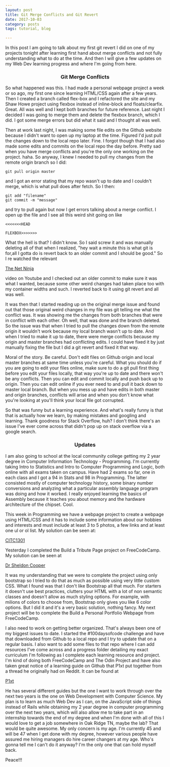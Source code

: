 ```yaml
---
layout: post
title: Git Merge Conflicts and Git Revert
date: 2017-10-03
category: posts
tags: tutorial, blog

---
```



In this post I am going to talk about my first git revert I did on one of my projects tonight after learning first hand about merge conflicts and not fully understanding what to do at the time. And then I will give a few updates on my Web Dev learning progress and where I'm going from here. 

<h3 align="center">Git Merge Conflicts</h3>

So what happened was this. I had made a personal webpage project a week or so ago, my first one since learning HTML/CSS again after a few years. Then I created a branch called flex-box and I refactored the site and my Shaw Howe project using flexbox instead of inline-block and floats/clearfix. Great. <!--more--> All was well and I kept both branches for future reference. Last night I decided I was going to merge them and delete the flexbox branch, which I did. I got some merge errors but did what it said and I thought all was well.

Then at work last night, I was making some file edits on the Github website because I didn't want to open up my laptop at the time. Figured I'd just pull the changes down to the local repo later. Fine. I forgot though that I had also made some edits and commits on the local repo the day before. Pretty sad when you have merge conflicts and you're the only one working on the project. haha. So anyway, I knew I needed to pull my changes from the remote origin branch so I did: 

```
git pull origin master

```

and I got an error stating that my repo wasn't up to date and I couldn't merge, which is what pull does after fetch. So I then:

```
git add "filename"
git commit -m "message"

```

and try to pull again but now I get errors talking about a merge conflict. I open up the file and I see all this weird shit going on like 

```
<<<<<<<HEAD

FLEXBOX>>>>>>>

```

What the hell is that? I didn't know. So I said screw it and was manually deleting all of that when I realized, "hey wait a minute this is what git is for,all I gotta do is revert back to an older commit and I should be good." So I re watched the relevant   

 <a href="https://youtu.be/RIYrfkZjWmA">The Net Ninja</a>   

video on Youtube and I checked out an older commit to make sure it was what I wanted, because some other weird changes had taken place too with my container widths and such. I reverted back to it using git revert and all was well. 

It was then that I started reading up on the original merge issue and found out that those original weird changes in my file was git telling me what the conflict was. It was showing me the changes from both branches that were in conflict with each other. Oh well, that was done and the branch deleted. So the issue was that when I tried to pull the changes down from the remote origin it wouldn't work because my local branch wasn't up to date. And when I tried to make it up to date, there were merge conflicts because my origin and master branches had conflicting edits. I could have fixed it by just manually fixing the file but I did a git revert and fixed it that way. 

Moral of the story. Be careful. Don't edit files on Github origin and local master branches at same time unless you're careful. What you should do if you are going to edit your files online, make sure to do a git pull first thing before you edit your files locally, that way you're up to date and there won't be any conflicts. Then you can edit and commit locally and push back up to origin. Then you can edit online if you ever need to and pull it back down to master local branch. But when you mess up and have edits in both master and origin branches, conflicts will arise and when you don't know what you're looking at you'll think your local file got corrupted. 


So that was funny but a learning experience. And what's really funny is that that is actually how we learn, by making mistakes and googling and learning. Thank goodness for Stack Overflow, huh? I don't think there's an issue I've ever come across that didn't pop up on stack overflow via a google search. 

<h3 align="center">Updates</h3>

I am also going to school at the local community college getting my 2 year degree in Computer Information Technology - Programming. I'm currently taking Intro to Statistics and Intro to Computer Programming and Logic, both online with all exams taken on campus. Have had 2 exams so far, one in each class and I got a 94 in Stats and 98 in Programming. The latter consisted mostly of computer technology history, some binary number conversions and analyzing what a particular assembly language program was doing and how it worked. I really enjoyed learning the basics of Assembly because it teaches you about memory and the hardware architecture of the chipset. Cool. 

This week in Programming we have a webpage project to create a webpage using HTML/CSS and it has to include some information about our hobbies and interests and must include at least 3 to 5 photos, a few links and at least one ul or ol list. My solution can be seen at:

<a href=
"https://bflatt72.github.io/projects/CITC1301">CITC1301</a>

Yesterday I completed the Build a Tribute Page project on FreeCodeCamp. My solution can be seen at   

 <a href="https://codepen.io/bflatt72/full/zEEoWB">Dr Sheldon Cooper</a>   

It was my understanding that we were to complete the project using only bootstrap so I tried to do that as much as possible using very little custom CSS. What I found was that I don't like Bootstrap all that much. For starters it doesn't use best practices, clutters your HTML with a lot of non semantic classes and doesn't allow as much styling options. For example, with milions of colors to choose from, Bootstrap only gives you like 6 color options. But I did it and it's a very basic solution, nothing fancy. My next project will be to complete the Build a Personal Portfolio Webpage from FreeCodeCamp. 

I also need to work on getting better organized. That's always been one of my biggest issues to date. I started the #100daysofcode challenge and have that downloaded from Github to a local repo and I try to update that on a regular basis. I also want to add some files to that repo where I can add resources I've come across and a progress folder detailing my exact curriculum I'm following as I complete each learning resource and project. I'm kind of doing both FreeCodeCamp and The Odin Project and have also taken great notice of a learning guide on Github that P1xt put together from a thread he originally had on Reddit. It can be found at   

<a href="https://github.com/P1xt/p1xt-guides">P1xt</a>   

He has several different guides but the one I want to work through over the next two years is the one on Web Development with Computer Science. My plan is to learn as much Web Dev as I can, on the JavaScript side of things instead of Rails while obtaining my 2 year degree in computer programming over the next two years, which will also allow me to take part in an internship towards the end of my degree and when I'm done with all of this I would love to get a job somewhere in Oak Ridge TN, maybe the lab? That would be quite awesome. My only concern is my age. I'm currently 45 and will be 47 when I get done with my degree, however various people have assured me hiring managers do hire career changers at my age. Who's gonna tell me I can't do it anyway? I'm the only one that can hold myself back. 

Peace!!! 

